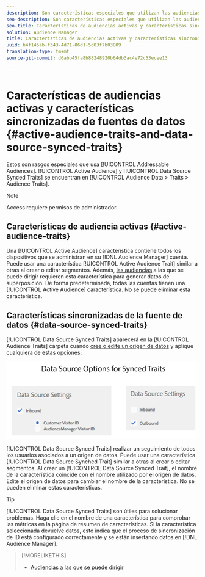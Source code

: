 ```yaml
---
description: Son características especiales que utilizan las audiencias a las que se puede dirigir. Las características de audiencias activas y fuentes de datos sincronizadas se encuentran en Datos de audiencia > Características > Características de la audiencia.
seo-description: Son características especiales que utilizan las audiencias a las que se puede dirigir. Las características de audiencias activas y fuentes de datos sincronizadas se encuentran en Datos de audiencia > Características > Características de la audiencia.
seo-title: Características de audiencias activas y características sincronizadas de fuentes de datos
solution: Audience Manager
title: Características de audiencias activas y características sincronizadas de fuentes de datos
uuid: b4f145ab-f343-4d71-86d1-5d03f7b03809
translation-type: tm+mt
source-git-commit: d6abb45fa8b88248920b64db3ac4e72c53ecee13

---
```



# Características de audiencias activas y características sincronizadas de fuentes de datos {#active-audience-traits-and-data-source-synced-traits}

Estos son rasgos especiales que usa [!UICONTROL Addressable Audiences]. [!UICONTROL Active Audience] y [!UICONTROL Data Source Synced Traits] se encuentran en [!UICONTROL Audience Data > Traits > Audience Traits].

>[!NOTE]
>
>Access requiere permisos de administrador.

## Características de audiencia activas {#active-audience-traits}

Una [!UICONTROL Active Audience] característica contiene todos los dispositivos que se administran en su [!DNL Audience Manager] cuenta. Puede usar una característica [!UICONTROL Active Audience Trait] similar a otras al crear o editar segmentos. Además, [las audiencias](../../features/addressable-audiences.md) a las que se puede dirigir requieren esta característica para generar datos de superposición. De forma predeterminada, todas las cuentas tienen una [!UICONTROL Active Audience] característica. No se puede eliminar esta característica.

## Características sincronizadas de la fuente de datos {#data-source-synced-traits}

[!UICONTROL Data Source Synced Traits] aparecerá en la [!UICONTROL Audience Traits] carpeta cuando [cree o edite un origen de datos](../../features/manage-datasources.md#create-data-source) y aplique cualquiera de estas opciones:

![](assets/datasource_synced.png)

[!UICONTROL Data Source Synced Traits] realizar un seguimiento de todos los usuarios asociados a un origen de datos. Puede usar una característica [!UICONTROL Data Source Synched Trait] similar a otras al crear o editar segmentos. Al crear un [!UICONTROL Data Source Synced Trait], el nombre de la característica coincide con el nombre utilizado por el origen de datos. Edite el origen de datos para cambiar el nombre de la característica. No se pueden eliminar estas características.

>[!TIP]
>
>[!UICONTROL Data Source Synced Traits] son útiles para solucionar problemas. Haga clic en el nombre de una característica para comprobar las métricas en la página de resumen de características. Si la característica seleccionada devuelve datos, esto indica que el proceso de sincronización de ID está configurado correctamente y se están insertando datos en [!DNL Audience Manager].

>[!MORELIKETHIS]
>
>* [Audiencias a las que se puede dirigir](../../features/addressable-audiences.md)

